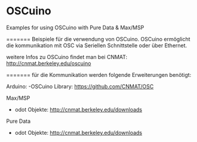 OSCuino
=======

Examples for using OSCuino with Pure Data &amp; Max/MSP



=======
Beispiele für die verwendung von OSCuino.
OSCuino ermöglicht die kommunikation mit OSC via Seriellen Schnittstelle oder über Ethernet. 

weitere Infos zu OSCuino findet man bei CNMAT: http://cnmat.berkeley.edu/oscuino

=======
für die Kommunikation werden folgende Erweiterungen benötigt:

Arduino:
-OSCuino Library: https://github.com/CNMAT/OSC

Max/MSP
- odot Objekte: http://cnmat.berkeley.edu/downloads

Pure Data
- odot Objekte: http://cnmat.berkeley.edu/downloads

